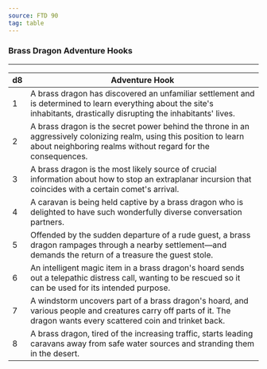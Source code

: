 ```yaml
---
source: FTD 90
tag: table
---
```


### Brass Dragon Adventure Hooks
---
|d8|Adventure Hook|
|----|------------|
|1|A brass dragon has discovered an unfamiliar settlement and is determined to learn everything about the site's inhabitants, drastically disrupting the inhabitants' lives.|
|2|A brass dragon is the secret power behind the throne in an aggressively colonizing realm, using this position to learn about neighboring realms without regard for the consequences.|
|3|A brass dragon is the most likely source of crucial information about how to stop an extraplanar incursion that coincides with a certain comet's arrival.|
|4|A caravan is being held captive by a brass dragon who is delighted to have such wonderfully diverse conversation partners.|
|5|Offended by the sudden departure of a rude guest, a brass dragon rampages through a nearby settlement—and demands the return of a treasure the guest stole.|
|6|An intelligent magic item in a brass dragon's hoard sends out a telepathic distress call, wanting to be rescued so it can be used for its intended purpose.|
|7|A windstorm uncovers part of a brass dragon's hoard, and various people and creatures carry off parts of it. The dragon wants every scattered coin and trinket back.|
|8|A brass dragon, tired of the increasing traffic, starts leading caravans away from safe water sources and stranding them in the desert.|
